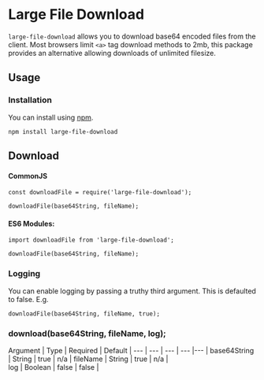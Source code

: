 
# Large File Download

`large-file-download` allows you to download base64 encoded files from the client. 
Most browsers limit `<a>` tag download methods to 2mb, this package provides an alternative allowing downloads of unlimited filesize.

## Usage

### Installation

You can install using [npm](https://www.npmjs.com/package/large-file-download).

```
npm install large-file-download
```

## Download

#### CommonJS

```
const downloadFile = require('large-file-download');

downloadFile(base64String, fileName);
```

#### ES6 Modules:
 
```
import downloadFile from 'large-file-download';

downloadFile(base64String, fileName);
```

### Logging

You can enable logging by passing a truthy third argument. This is defaulted to false. E.g.

```
downloadFile(base64String, fileName, true);
```

### download(base64String, fileName, log);



Argument | Type | Required | Default | 
--- | --- | --- | --- |--- |
base64String | String | true | n/a |
fileName | String | true | n/a |  
log | Boolean | false | false |  
